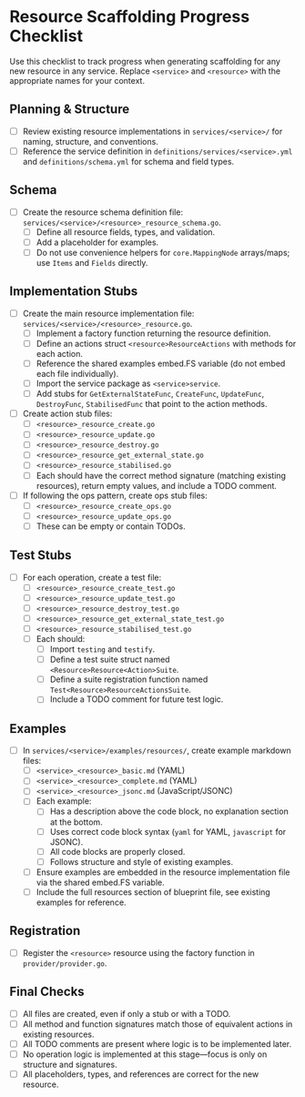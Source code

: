 # Resource Scaffolding Progress Checklist

Use this checklist to track progress when generating scaffolding for any new resource in any service. Replace `<service>` and `<resource>` with the appropriate names for your context.

## Planning & Structure
- [ ] Review existing resource implementations in `services/<service>/` for naming, structure, and conventions.
- [ ] Reference the service definition in `definitions/services/<service>.yml` and `definitions/schema.yml` for schema and field types.

## Schema
- [ ] Create the resource schema definition file: `services/<service>/<resource>_resource_schema.go`.
  - [ ] Define all resource fields, types, and validation.
  - [ ] Add a placeholder for examples.
  - [ ] Do not use convenience helpers for `core.MappingNode` arrays/maps; use `Items` and `Fields` directly.

## Implementation Stubs
- [ ] Create the main resource implementation file: `services/<service>/<resource>_resource.go`.
  - [ ] Implement a factory function returning the resource definition.
  - [ ] Define an actions struct `<resource>ResourceActions` with methods for each action.
  - [ ] Reference the shared examples embed.FS variable (do not embed each file individually).
  - [ ] Import the service package as `<service>service`.
  - [ ] Add stubs for `GetExternalStateFunc`, `CreateFunc`, `UpdateFunc`, `DestroyFunc`, `StabilisedFunc` that point to the action methods.
- [ ] Create action stub files:
  - [ ] `<resource>_resource_create.go`
  - [ ] `<resource>_resource_update.go`
  - [ ] `<resource>_resource_destroy.go`
  - [ ] `<resource>_resource_get_external_state.go`
  - [ ] `<resource>_resource_stabilised.go`
  - [ ] Each should have the correct method signature (matching existing resources), return empty values, and include a TODO comment.
- [ ] If following the ops pattern, create ops stub files:
  - [ ] `<resource>_resource_create_ops.go`
  - [ ] `<resource>_resource_update_ops.go`
  - [ ] These can be empty or contain TODOs.

## Test Stubs
- [ ] For each operation, create a test file:
  - [ ] `<resource>_resource_create_test.go`
  - [ ] `<resource>_resource_update_test.go`
  - [ ] `<resource>_resource_destroy_test.go`
  - [ ] `<resource>_resource_get_external_state_test.go`
  - [ ] `<resource>_resource_stabilised_test.go`
  - [ ] Each should:
    - [ ] Import `testing` and `testify`.
    - [ ] Define a test suite struct named `<Resource>Resource<Action>Suite`.
    - [ ] Define a suite registration function named `Test<Resource>ResourceActionsSuite`.
    - [ ] Include a TODO comment for future test logic.

## Examples
- [ ] In `services/<service>/examples/resources/`, create example markdown files:
  - [ ] `<service>_<resource>_basic.md` (YAML)
  - [ ] `<service>_<resource>_complete.md` (YAML)
  - [ ] `<service>_<resource>_jsonc.md` (JavaScript/JSONC)
  - [ ] Each example:
    - [ ] Has a description above the code block, no explanation section at the bottom.
    - [ ] Uses correct code block syntax (`yaml` for YAML, `javascript` for JSONC).
    - [ ] All code blocks are properly closed.
    - [ ] Follows structure and style of existing examples.
  - [ ] Ensure examples are embedded in the resource implementation file via the shared embed.FS variable.
  - [ ] Include the full resources section of blueprint file, see existing examples for reference.

## Registration
- [ ] Register the `<resource>` resource using the factory function in `provider/provider.go`.

## Final Checks
- [ ] All files are created, even if only a stub or with a TODO.
- [ ] All method and function signatures match those of equivalent actions in existing resources.
- [ ] All TODO comments are present where logic is to be implemented later.
- [ ] No operation logic is implemented at this stage—focus is only on structure and signatures.
- [ ] All placeholders, types, and references are correct for the new resource. 